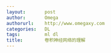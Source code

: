 ```yaml
---
layout:       post
author:       Omega
authorurl:    http://www.omegaxy.com
categories:   DL
tags:         ml dl
title:        卷积神经网络的理解
---
```


